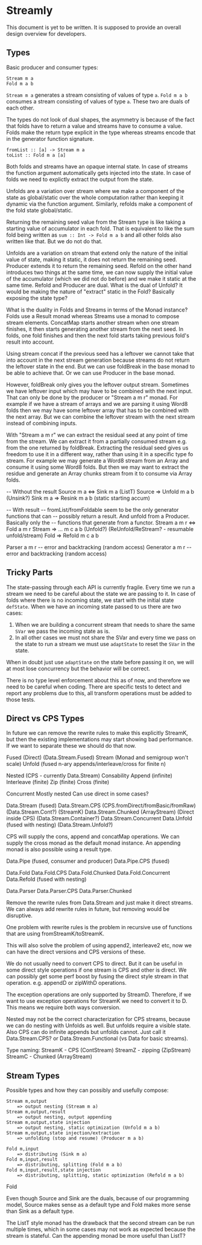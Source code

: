 # Streamly

This document is yet to be written. It is supposed to provide an overall
design overview for developers.

## Types

Basic producer and consumer types:

```
Stream m a
Fold m a b
```

`Stream m a` generates a stream consisting of values of type `a`. `Fold m a b`
consumes a stream consisting of values of type `a`. These two are duals of each
other.

The types do not look of dual shapes, the asymmetry is because of the fact that
folds have to return a value and streams have to consume a value. Folds make
the return type explicit in the type whereas streams encode that in the
generator function signature.

```
fromList :: [a] -> Stream m a
toList :: Fold m a [a]
```

Both folds and streams have an opaque internal state. In case of streams the
function argument automatically gets injected into the state. In case of folds
we need to explictly extract the output from the state.

Unfolds are a variation over stream where we make a component of the state as
global/static over the whole computation rather than keeping it dynamic via the
function argument. Similarly, refolds make a component of the fold state
global/static.

Returning the remaining seed value from the Stream type is like taking a
starting value of accumulator in each fold. That is equivalent to like the sum
fold being written as `sum :: Int -> Fold m a b` and all other folds also
written like that. But we do not do that.

Unfolds are a variation on stream that extend only the nature of the initial
value of state, making it static, it does not return the remaining seed.
Producer extends it to return the remaining seed. Refold on the other hand
introduces two things at the same time, we can now supply the initial value of
the accumulator (which we did not do before) and we make it static at the same
time. Refold and Producer are dual. What is the dual of Unfold? It would be
making the nature of "extract" static in the Fold? Basically exposing the state
type?

What is the duality in Folds and Streams in terms of the Monad instance? Folds
use a Result monad whereas Streams use a monad to compose stream elements.
ConcatMap starts another stream when one stream finishes, it then starts
generating another stream from the next seed. In folds, one fold finishes and
then the next fold starts taking previous fold's result into account.

Using stream concat if the previous seed has a leftover we cannot take that
into account in the next stream generation because streams do not return the
leftover state in the end. But we can use foldBreak in the base monad to be
able to achieve that. Or we can use Producer in the base monad.

However, foldBreak only gives you the leftover output stream. Sometimes we have
leftover input which may have to be combined with the next input. That can only
be done by the producer or "Stream a m r" monad. For example if we have a
stream of arrays and we are parsing it using Word8 folds then we may have some
leftover array that has to be combined with the next array. But we can combine
the leftover stream with the next stream instead of combining inputs.

With "Stream a m r" we can extract the residual seed at any point of time from
the stream.  We can extract it from a partially consumed stream e.g. from the
one returned by foldBreak. Extracting the residual seed gives us freedom to use
it in a different way, rather than using it in a specific type fo stream. For
example we may generate a Word8 stream from an Array and consume it using some
Word8 folds. But then we may want to extract the residue and generate an Array
chunks stream from it to consume via Array folds.

-- Without the result
Source m a <=> Sink m a (ListT)
  Source => Unfold m a b  (Unsink?)
  Sink m a => Resink m a b (static starting accum)

-- With result
-- fromList/fromFoldable seem to be the only generator functions that can
-- possibly return a result. And unfold from a Producer. Basically only the
-- functions that generate from a functor.
Stream a m r <=> Fold a m r
  Stream => ... m c a b  (Unfold?) (ReUnfold/ReStream? - resumable unfold/stream)
  Fold => Refold m c a b

Parser a m r -- error and backtracking (random access)
Generator a m r -- error and backtracking (random access)

## Tricky Parts

The state-passing through each API is currently fragile. Every time we run a
stream we need to be careful about the state we are passing to it. In case of
folds where there is no incoming state, we start with the initial state
`defState`. When we have an incoming state passed to us there are two cases:

1. When we are building a concurrent stream that needs to share the same `SVar`
   we pass the incoming state as is.
2. In all other cases we must not share the SVar and every time we pass on the
   state to run a stream we must use `adaptState` to reset the `SVar` in the
   state.

When in doubt just use `adaptState` on the state before passing it on, we will at
most lose concurrency but the behavior will be correct.

There is no type level enforcement about this as of now, and therefore we need
to be careful when coding. There are specific tests to detect and report any
problems due to this, all transform operations must be added to those tests.

## Direct vs CPS Types

In future we can remove the rewrite rules to make this explicitly StreamK, but
then the existing implementations may start showing bad performance. If we want
to separate these we should do that now.

Fused (Direct) (Data.Stream.Fused)
  Stream (Monad and semigroup won't scale)
  Unfold (fused n-ary appends/interleave/cross for finite n)

Nested (CPS - currently Data.Stream)
  Consability
  Append (infinite)
  Interleave (finite)
  Zip (finite)
  Cross (finite)

Concurrent
  Mostly nested
  Can use direct in some cases?

Data.Stream (fused)
Data.Stream.CPS (CPS.fromDirect/fromBasic/fromRaw) (Data.Stream.Cont?) (StreamK)
Data.Stream.Chunked (ArrayStream) (Direct inside CPS) (Data.Stream.Container?)
Data.Stream.Concurrent
Data.Unfold (fused with nesting) (Data.Stream.Unfold?)

CPS will supply the cons, append and concatMap operations. We can supply the
cross monad as the default monad instance. An appending monad is also possible
using a result type.

Data.Pipe (fused, consumer and producer)
Data.Pipe.CPS (fused)

Data.Fold
Data.Fold.CPS
Data.Fold.Chunked
Data.Fold.Concurrent
Data.Refold (fused with nesting)

Data.Parser
Data.Parser.CPS
Data.Parser.Chunked

Remove the rewrite rules from Data.Stream and just make it direct streams. We
can always add rewrite rules in future, but removing would be disruptive.

One problem with rewrite rules is the problem in recursive use of functions
that are using fromStreamK/toStreamK.

This will also solve the problem of using append2, interleave2 etc, now we can
have the direct versions and CPS versions of these.

We do not usually need to convert CPS to direct. But it can be useful in some
direct style operations if one stream is CPS and other is direct. We can
possibly get some perf boost by fusing the direct style stream in that
operation. e.g. appendD or zipWithD operations.

The exception operations are only supported by StreamD. Therefore, if we want
to use exception operations for StreamK we need to convert it to D. This means
we require both ways conversion.

Nested may not be the correct characterization for CPS streams, because we can
do nesting with Unfolds as well. But unfolds require a visible state. Also CPS
can do infinite appends but unfolds cannot. Just call it Data.Stream.CPS? or
Data.Stream.Functional (vs Data for basic streams).

Type naming:
  StreamK - CPS (ContStream)
  StreamZ - zipping (ZipStream)
  StreamC - Chunked (ArrayStream)

## Stream Types

Possible types and how they can possibly and usefully compose:

```
Stream m,output
    => output nesting (Stream m a)
Stream m,output,result
    => output nesting, output appending
Stream m,output,state injection
    => output nesting, static optimization (Unfold m a b)
Stream m,output,state injection/extraction
    => unfolding (stop and resume) (Producer m a b)

Fold m,input
    => distributing (Sink m a)
Fold m,input,result
    => distributing, splitting (Fold m a b)
Fold m,input,result,state injection
    => distributing, splitting, static optimization (Refold m a b)
```

Fold

Even though Source and Sink are the duals, because of our programming model,
Source makes sense as a default type and Fold makes more sense than Sink as
a default type.

The ListT style monad has the drawback that the second stream can be run
multiple times, which in some cases may not work as expected because the stream
is stateful. Can the appending monad be more useful than ListT?
